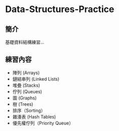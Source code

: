 # Data-Structures-Practice

## 簡介
基礎資料結構練習...

## 練習內容
- 陣列 (Arrays)
- 鏈結串列 (Linked Lists)
- 堆疊 (Stacks)
- 佇列 (Queues)
- 圖 (Graphs)
- 樹 (Trees)
- 排序（Sorting）
- 雜湊表 (Hash Tables)
- 優先權佇列（Priority Queue）
